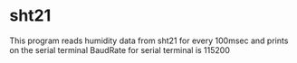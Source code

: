 sht21
=====

This program reads humidity data from sht21 for every 100msec and prints on the serial terminal
BaudRate for serial terminal is 115200
